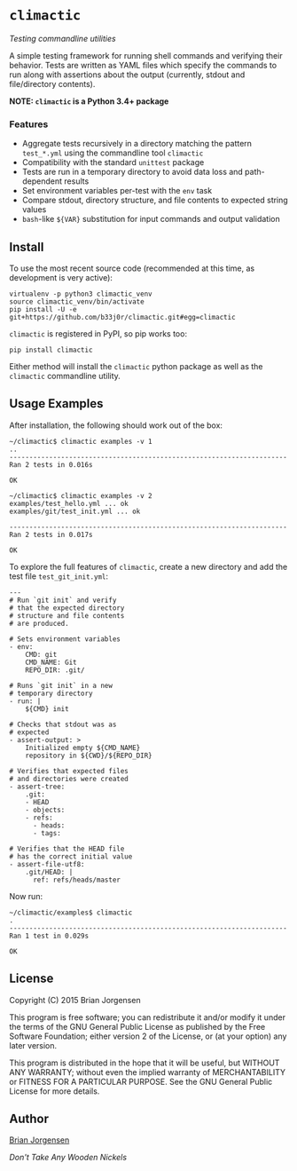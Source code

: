 # ``climactic``

*Testing commandline utilities*

A simple testing framework for running
shell commands and verifying their behavior. Tests are
written as YAML files which specify the commands to run
along with assertions about the output (currently, stdout
and file/directory contents).

**NOTE: ``climactic`` is a Python 3.4+ package**


### Features
- Aggregate tests recursively in a directory matching the
  pattern ``test_*.yml`` using the commandline tool
  ``climactic``
- Compatibility with the standard ``unittest`` package
- Tests are run in a temporary directory to avoid data loss
  and path-dependent results
- Set environment variables per-test with the ``env`` task
- Compare stdout, directory structure, and file contents
  to expected string values
- ``bash``-like ``${VAR}`` substitution for input commands
  and output validation


## Install

To use the most recent source code (recommended at this time,
as development is very active):

    virtualenv -p python3 climactic_venv
    source climactic_venv/bin/activate
    pip install -U -e git+https://github.com/b33j0r/climactic.git#egg=climactic

``climactic`` is registered in PyPI, so pip works too:

    pip install climactic

Either method will install the ``climactic`` python package
as well as the ``climactic`` commandline utility.

## Usage Examples

After installation, the following should work out of the box:

    ~/climactic$ climactic examples -v 1
    ..
    ----------------------------------------------------------------------
    Ran 2 tests in 0.016s

    OK
    
    ~/climactic$ climactic examples -v 2
    examples/test_hello.yml ... ok
    examples/git/test_init.yml ... ok
    
    ----------------------------------------------------------------------
    Ran 2 tests in 0.017s

    OK


To explore the full features of ``climactic``,
create a new directory and add the test file
``test_git_init.yml``:

    ---
    # Run `git init` and verify
    # that the expected directory
    # structure and file contents
    # are produced.
    
    # Sets environment variables
    - env:
        CMD: git
        CMD_NAME: Git
        REPO_DIR: .git/
    
    # Runs `git init` in a new
    # temporary directory
    - run: |
        ${CMD} init
    
    # Checks that stdout was as
    # expected
    - assert-output: >
        Initialized empty ${CMD_NAME}
        repository in ${CWD}/${REPO_DIR}
    
    # Verifies that expected files
    # and directories were created
    - assert-tree:
        .git:
        - HEAD
        - objects:
        - refs:
          - heads:
          - tags:
    
    # Verifies that the HEAD file
    # has the correct initial value
    - assert-file-utf8:
        .git/HEAD: |
          ref: refs/heads/master


Now run:

    ~/climactic/examples$ climactic
    .
    ----------------------------------------------------------------------
    Ran 1 test in 0.029s
    
    OK


## License

Copyright (C) 2015  Brian Jorgensen

This program is free software; you can redistribute it and/or
modify it under the terms of the GNU General Public License
as published by the Free Software Foundation; either version 2
of the License, or (at your option) any later version.

This program is distributed in the hope that it will be useful,
but WITHOUT ANY WARRANTY; without even the implied warranty of
MERCHANTABILITY or FITNESS FOR A PARTICULAR PURPOSE.  See the
GNU General Public License for more details.


## Author

[Brian Jorgensen](brian.jorgensen+climactic@gmail.com)

*Don't Take Any Wooden Nickels*
